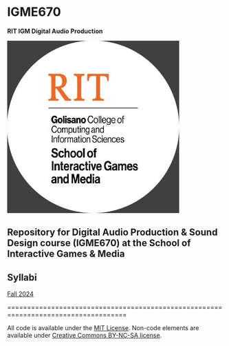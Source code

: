 # IGME670
**RIT IGM Digital Audio Production**

<img src="img/Ai4R-kdV_400x400.jpg" width="400" height="400" alt="RIT IGM Logo">

## Repository for Digital Audio Production & Sound Design course (IGME670) at the School of Interactive Games & Media ##

## Syllabi
<a href="syllabi/IGME670_Fall2024.md">Fall 2024</a>

====================================================================================

All code is available under the <a href="http://opensource.org/licenses/MIT" target="_blank">MIT License</a>. Non-code elements are available under <a href="http://creativecommons.org/licenses/by-nc-sa/4.0/" target="_blank">Creative Commons BY-NC-SA license</a>.
